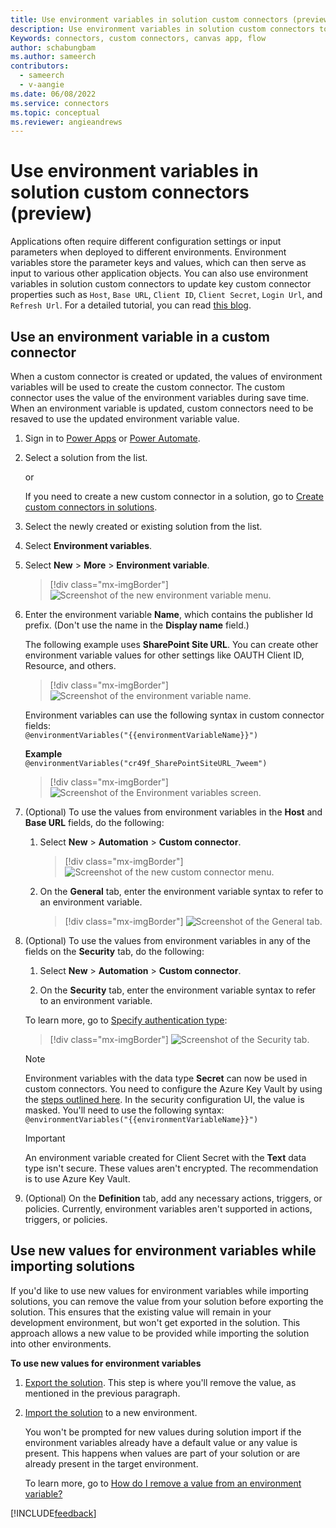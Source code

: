 ```yaml
---
title: Use environment variables in solution custom connectors (preview) | MicrosoftDocs
description: Use environment variables in solution custom connectors to update key custom connector properties. 
Keywords: connectors, custom connectors, canvas app, flow
author: schabungbam
ms.author: sameerch
contributors:
  - sameerch
  - v-aangie
ms.date: 06/08/2022
ms.service: connectors
ms.topic: conceptual
ms.reviewer: angieandrews
---
```


# Use environment variables in solution custom connectors (preview)

Applications often require different configuration settings or input parameters when deployed to different environments. Environment variables store the parameter keys and values, which can then serve as input to various other application objects. You can also use environment variables in solution custom connectors to update key custom connector properties such as `Host`, `Base URL`, `Client ID`, `Client Secret`, `Login Url`, and `Refresh Url`. For a detailed tutorial, you can read [this blog](https://powerautomate.microsoft.com/blog/environment-variables-in-custom-connectors/).

## Use an environment variable in a custom connector

When a custom connector is created or updated, the values of environment variables will be used to create the custom connector. The custom connector uses the value of the environment variables during save time. When an environment variable is updated, custom connectors need to be resaved to use the updated environment variable value.

1. Sign in to [Power Apps](https://make.powerapps.com) or [Power Automate](https://flow.microsoft.com).

1. Select a solution from the list. 

   or

   If you need to create a new custom connector in a solution, go to [Create custom connectors in solutions](CustomConnectorsSolutions.md).

1. Select the newly created or existing solution from the list.

1. Select **Environment variables**.

1. Select **New** > **More** > **Environment variable**.

    > [!div class="mx-imgBorder"]
    > ![Screenshot of the new environment variable menu.](media/environment-variables/new-env-var.png "New environment variable menu")

1. Enter the environment variable **Name**, which contains the publisher Id prefix. (Don't use the name in the **Display name** field.)

    The following example uses **SharePoint Site URL**. You can create other environment variable values for other settings like OAUTH Client ID, Resource, and others.

    > [!div class="mx-imgBorder"]
    > ![Screenshot of the environment variable name.](media/environment-variables/display-name.png "Environment variable name")

    Environment variables can use the following syntax in custom connector fields:<br/> `@environmentVariables("{{environmentVariableName}}")`

    **Example**<br/>`@environmentVariables("cr49f_SharePointSiteURL_7weem")`

    > [!div class="mx-imgBorder"]
    > ![Screenshot of the Environment variables screen.](media/environment-variables/env-variables.png "Environment variables screen")

1. (Optional) To use the values from environment variables in the **Host** and **Base URL** fields, do the following:

    1. Select **New** > **Automation** > **Custom connector**.

        > [!div class="mx-imgBorder"]
        > ![Screenshot of the new custom connector menu.](media/environment-variables/new-automation.png "New custom connector menu")

    1. On the **General** tab, enter the environment variable syntax to refer to an environment variable.

        > [!div class="mx-imgBorder"]
        > ![Screenshot of the General tab.](media/environment-variables/host-base.png "General tab")

1. (Optional) To use the values from environment variables in any of the fields on the **Security** tab, do the following:

    1. Select **New** > **Automation** > **Custom connector**.
    
    1. On the **Security** tab, enter the environment variable syntax to refer to an environment variable.

    To learn more, go to [Specify authentication type](define-blank.md#step-2-specify-authentication-type):

    > [!div class="mx-imgBorder"]
    > ![Screenshot of the Security tab.](media/environment-variables/security-tab.png "Security tab")

    >[!Note]
    >Environment variables with the data type **Secret** can now be used in custom connectors. You need to configure the Azure Key Vault by using the [steps outlined here](/powerapps/maker/data-platform/environmentvariables#use-azure-key-vault-secrets). In the security configuration UI, the value is masked. You'll need to use the following syntax: `@environmentVariables("{{environmentVariableName}}")`

    > [!IMPORTANT]
    > An environment variable created for Client Secret with the **Text** data type isn't secure. These values aren't encrypted. The recommendation is to use Azure Key Vault.

1. (Optional) On the **Definition** tab, add any necessary actions, triggers, or policies. Currently, environment variables aren't supported in actions, triggers, or policies.

## Use new values for environment variables while importing solutions

If you'd like to use new values for environment variables while importing solutions, you can remove the value from your solution before exporting the solution. This ensures that the existing value will remain in your development environment, but won't get exported in the solution. This approach allows a new value to be provided while importing the solution into other environments.

**To use new values for environment variables**

1. [Export the solution](/powerapps/maker/data-platform/export-solutions). This step is where you'll remove the value, as mentioned in the previous paragraph.

1. [Import the solution](/powerapps/maker/data-platform/import-update-export-solutions) to a new environment.

   You won't be prompted for new values during solution import if the environment variables already have a default value or any value is present. This happens when values are part of your solution or are already present in the target environment.

   To learn more, go to [How do I remove a value from an environment variable?](/powerapps/maker/data-platform/EnvironmentVariables#how-do-i-remove-a-value-from-an-environment-variable)

[!INCLUDE[feedback](../includes/feedback.md)]